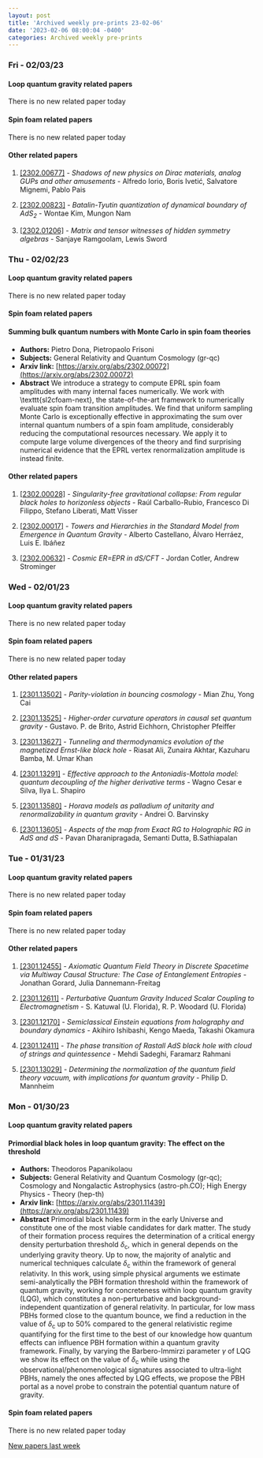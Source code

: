 ```yaml
---
layout: post
title: 'Archived weekly pre-prints 23-02-06'
date: '2023-02-06 08:00:04 -0400'
categories: Archived weekly pre-prints
---
```



### Fri - 02/03/23

#### Loop quantum gravity related papers

There is no new related paper today 

#### Spin foam related papers

There is no new related paper today 



#### Other related papers

1. [[2302.00677]](https://arxiv.org/abs/2302.00677) - *Shadows of new physics on Dirac materials, analog GUPs and other  amusements* - Alfredo Iorio, Boris Ivetić, Salvatore Mignemi, Pablo Pais

1. [[2302.00823]](https://arxiv.org/abs/2302.00823) - *Batalin-Tyutin quantization of dynamical boundary of AdS$_2$* - Wontae Kim, Mungon Nam

1. [[2302.01206]](https://arxiv.org/abs/2302.01206) - *Matrix and tensor witnesses of hidden symmetry algebras* - Sanjaye Ramgoolam, Lewis Sword



### Thu - 02/02/23

#### Loop quantum gravity related papers

There is no new related paper today 

#### Spin foam related papers

#### **Summing bulk quantum numbers with Monte Carlo in spin foam theories**
 - **Authors:** Pietro Dona, Pietropaolo Frisoni
 - **Subjects:** General Relativity and Quantum Cosmology (gr-qc)
 - **Arxiv link:** [https://arxiv.org/abs/2302.00072](https://arxiv.org/abs/2302.00072)
 - **Abstract**
 We introduce a strategy to compute EPRL spin foam amplitudes with many internal faces numerically. We work with \texttt{sl2cfoam-next}, the state-of-the-art framework to numerically evaluate spin foam transition amplitudes. We find that uniform sampling Monte Carlo is exceptionally effective in approximating the sum over internal quantum numbers of a spin foam amplitude, considerably reducing the computational resources necessary. We apply it to compute large volume divergences of the theory and find surprising numerical evidence that the EPRL vertex renormalization amplitude is instead finite. 



#### Other related papers

1. [[2302.00028]](https://arxiv.org/abs/2302.00028) - *Singularity-free gravitational collapse: From regular black holes to  horizonless objects* - Raúl Carballo-Rubio, Francesco Di Filippo, Stefano Liberati, Matt Visser

1. [[2302.00017]](https://arxiv.org/abs/2302.00017) - *Towers and Hierarchies in the Standard Model from Emergence in Quantum  Gravity* - Alberto Castellano, Álvaro Herráez, Luis E. Ibáñez

1. [[2302.00632]](https://arxiv.org/abs/2302.00632) - *Cosmic ER=EPR in dS/CFT* - Jordan Cotler, Andrew Strominger



### Wed - 02/01/23

#### Loop quantum gravity related papers

There is no new related paper today 

#### Spin foam related papers

There is no new related paper today 



#### Other related papers

1. [[2301.13502]](https://arxiv.org/abs/2301.13502) - *Parity-violation in bouncing cosmology* - Mian Zhu, Yong Cai

1. [[2301.13525]](https://arxiv.org/abs/2301.13525) - *Higher-order curvature operators in causal set quantum gravity* - Gustavo. P. de Brito, Astrid Eichhorn, Christopher Pfeiffer

1. [[2301.13627]](https://arxiv.org/abs/2301.13627) - *Tunneling and thermodynamics evolution of the magnetized Ernst-like  black hole* - Riasat Ali, Zunaira Akhtar, Kazuharu Bamba, M. Umar Khan

1. [[2301.13291]](https://arxiv.org/abs/2301.13291) - *Effective approach to the Antoniadis-Mottola model: quantum decoupling  of the higher derivative terms* - Wagno Cesar e Silva, Ilya L. Shapiro

1. [[2301.13580]](https://arxiv.org/abs/2301.13580) - *Horava models as palladium of unitarity and renormalizability in quantum  gravity* - Andrei O. Barvinsky

1. [[2301.13605]](https://arxiv.org/abs/2301.13605) - *Aspects of the map from Exact RG to Holographic RG in AdS and dS* - Pavan Dharanipragada, Semanti Dutta, B.Sathiapalan



### Tue - 01/31/23

#### Loop quantum gravity related papers

There is no new related paper today 

#### Spin foam related papers

There is no new related paper today 



#### Other related papers

1. [[2301.12455]](https://arxiv.org/abs/2301.12455) - *Axiomatic Quantum Field Theory in Discrete Spacetime via Multiway Causal  Structure: The Case of Entanglement Entropies* - Jonathan Gorard, Julia Dannemann-Freitag

1. [[2301.12611]](https://arxiv.org/abs/2301.12611) - *Perturbative Quantum Gravity Induced Scalar Coupling to Electromagnetism* - S. Katuwal (U. Florida), R. P. Woodard (U. Florida)

1. [[2301.12170]](https://arxiv.org/abs/2301.12170) - *Semiclassical Einstein equations from holography and boundary dynamics* - Akihiro Ishibashi, Kengo Maeda, Takashi Okamura

1. [[2301.12411]](https://arxiv.org/abs/2301.12411) - *The phase transition of Rastall AdS black hole with cloud of strings and  quintessence* - Mehdi Sadeghi, Faramarz Rahmani

1. [[2301.13029]](https://arxiv.org/abs/2301.13029) - *Determining the normalization of the quantum field theory vacuum, with  implications for quantum gravity* - Philip D. Mannheim



### Mon - 01/30/23

#### Loop quantum gravity related papers

#### **Primordial black holes in loop quantum gravity: The effect on the  threshold**
 - **Authors:** Theodoros Papanikolaou
 - **Subjects:** General Relativity and Quantum Cosmology (gr-qc); Cosmology and Nongalactic Astrophysics (astro-ph.CO); High Energy Physics - Theory (hep-th)
 - **Arxiv link:** [https://arxiv.org/abs/2301.11439](https://arxiv.org/abs/2301.11439)
 - **Abstract**
 Primordial black holes form in the early Universe and constitute one of the most viable candidates for dark matter. The study of their formation process requires the determination of a critical energy density perturbation threshold $\delta_\mathrm{c}$, which in general depends on the underlying gravity theory. Up to now, the majority of analytic and numerical techniques calculate $\delta_\mathrm{c}$ within the framework of general relativity. In this work, using simple physical arguments we estimate semi-analytically the PBH formation threshold within the framework of quantum gravity, working for concreteness within loop quantum gravity (LQG), which constitutes a non-perturbative and background-independent quantization of general relativity. In particular, for low mass PBHs formed close to the quantum bounce, we find a reduction in the value of $\delta_\mathrm{c}$ up to $50\%$ compared to the general relativistic regime quantifying for the first time to the best of our knowledge how quantum effects can influence PBH formation within a quantum gravity framework. Finally, by varying the Barbero-Immirzi parameter $\gamma$ of LQG we show its effect on the value of $\delta_\mathrm{c}$ while using the observational/phenomenological signatures associated to ultra-light PBHs, namely the ones affected by LQG effects, we propose the PBH portal as a novel probe to constrain the potential quantum nature of gravity. 

#### Spin foam related papers

There is no new related paper today 




[New papers last week]({{site.url}}/archived/weekly/pre-prints/2023/01/30/archived_weekly_papers.html)